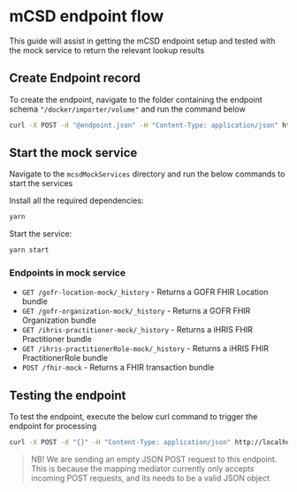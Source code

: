 # mCSD endpoint flow

This guide will assist in getting the mCSD endpoint setup and tested with the mock service to return the relevant lookup results

## Create Endpoint record

To create the endpoint, navigate to the folder containing the endpoint schema ```"/docker/importer/volume"``` and run the command below

```sh
curl -X POST -d "@endpoint.json" -H "Content-Type: application/json" http://localhost:3003/endpoints
```

## Start the mock service

Navigate to the `mcsdMockServices` directory and run the below commands to start the services

Install all the required dependencies:

```sh
yarn
```

Start the service:

```sh
yarn start
```

### Endpoints in mock service

* `GET /gofr-location-mock/_history` - Returns a GOFR FHIR Location bundle
* `GET /gofr-organization-mock/_history` - Returns a GOFR FHIR Organization bundle
* `GET /ihris-practitioner-mock/_history` - Returns a iHRIS FHIR Practitioner bundle
* `GET /ihris-practitionerRole-mock/_history` - Returns a iHRIS FHIR PractitionerRole bundle
* `POST /fhir-mock` - Returns a FHIR transaction bundle

## Testing the endpoint

To test the endpoint, execute the below curl command to trigger the endpoint for processing

```sh
curl -X POST -d "{}" -H "Content-Type: application/json" http://localhost:3003/mcsd
```

> NB! We are sending an empty JSON POST request to this endpoint. This is because the mapping mediator currently only accepts incoming POST requests, and its needs to be a valid JSON object
